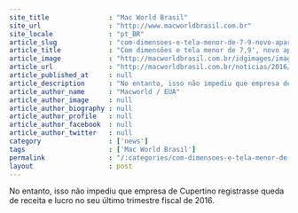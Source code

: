 ```yaml
---
site_title               : "Mac World Brasil"
site_url                 : "http://www.macworldbrasil.com.br"
site_locale              : "pt_BR"
article_slug             : "com-dimensoes-e-tela-menor-de-7-9-novo-aparelho-da-apple-se-destaca-por-pacote-solido-e-otimo-desempenho-falta-da-tela-retina-e-principal-ponto-negativo"
article_title            : "Com dimensões e tela menor de 7,9', novo aparelho da Apple se destaca por pacote sólido e ótimo desempenho. Falta da tela Retina é principal ponto negativo."
article_image            : "http://macworldbrasil.com.br/idgimages/imagefolder.2012-10-01.8063199394/ipadmini_435.jpg"
article_url              : "http://macworldbrasil.com.br/noticias/2016/10/26/apple-supera-expectativas-e-vende-45-5-milhoes-de-iphones-no-trimestre/"
article_published_at     : null
article_description      : "No entanto, isso não impediu que empresa de Cupertino registrasse queda de receita e lucro no seu último trimestre fiscal de 2016."
article_author_name      : "Macworld / EUA"
article_author_image     : null
article_author_biography : null
article_author_profile   : null
article_author_facebook  : null
article_author_twitter   : null
category                 : ['news']
tags                     : ['Mac World Brasil']
permalink                : "/:categories/com-dimensoes-e-tela-menor-de-7-9-novo-aparelho-da-apple-se-destaca-por-pacote-solido-e-otimo-desempenho-falta-da-tela-retina-e-principal-ponto-negativo/"
layout                   : post
---
```


No entanto, isso não impediu que empresa de Cupertino registrasse queda de receita e lucro no seu último trimestre fiscal de 2016.
